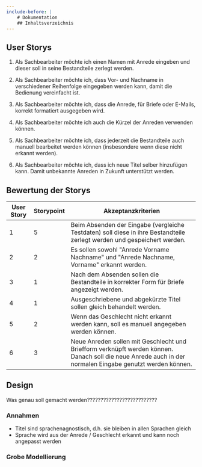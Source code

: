 ```yaml
---
include-before: |
    # Dokumentation
    ## Inhaltsverzeichnis
---
```


## User Storys

1. Als Sachbearbeiter möchte ich einen Namen mit Anrede eingeben und dieser soll in seine Bestandteile zerlegt werden.

2. Als Sachbearbeiter möchte ich, dass Vor- und Nachname in verschiedener Reihenfolge eingegeben werden kann, damit die Bedienung vereinfacht ist.

3. Als Sachbearbeiter möchte ich, dass die Anrede, für Briefe oder E-Mails, korrekt formatiert ausgegeben wird.

4. Als Sachbearbeiter möchte ich auch die Kürzel der Anreden verwenden können.

5. Als Sachbearbeiter möchte ich, dass jederzeit die Bestandteile auch manuell bearbeitet werden können (insbesondere wenn diese nicht erkannt werden).

6. Als Sachbearbeiter möchte ich, dass ich neue Titel selber hinzufügen kann. Damit unbekannte Anreden in Zukunft unterstützt werden.


## Bewertung der Storys

| User Story | Storypoint | Akzeptanzkriterien |
|------------|------------|--------------------|
| 1          | 5          | Beim Absenden der Eingabe (vergleiche Testdaten) soll diese in ihre Bestandteile zerlegt werden und gespeichert werden. | 
| 2 | 2 | Es sollen sowohl "Anrede Vorname Nachname" und "Anrede Nachname, Vorname" erkannt werden. |
| 3 | 1 | Nach dem Absenden sollen die Bestandteile in korrekter Form für Briefe angezeigt werden. |
| 4 | 1 | Ausgeschriebene und abgekürzte Titel sollen gleich behandelt werden. |
| 5 | 2 | Wenn das Geschlecht nicht erkannt werden kann, soll es manuell angegeben werden können. |
| 6 | 3 | Neue Anreden sollen mit Geschlecht und Briefform verknüpft werden können. Danach soll die neue Anrede auch in der normalen Eingabe genutzt werden können. |

## Design 
 Was genau soll gemacht werden??????????????????????????

### Annahmen

- Titel sind sprachenagnostisch, d.h. sie bleiben in allen Sprachen gleich 
- Sprache wird aus der Anrede / Geschlecht erkannt und kann noch angepasst werden

### Grobe Modellierung 

